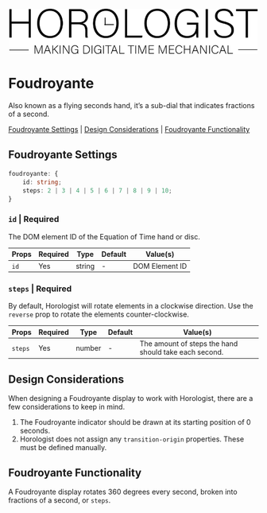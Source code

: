 <p align="center">
  <img src="/assets/logo-horologist.svg" alt="Horologist Logo - Making digital time mechanical" width="500" />
</p>

# Foudroyante

Also known as a flying seconds hand, it’s a sub-dial that indicates fractions of a second.

[Foudroyante Settings](#foudroyante-settings) | [Design Considerations](#design-considerations) |
[Foudroyante Functionality](#foudroyante-functionality)

## Foudroyante Settings

```ts
foudroyante: {
    id: string;
    steps: 2 | 3 | 4 | 5 | 6 | 7 | 8 | 9 | 10;
}
```

### `id` | Required

The DOM element ID of the Equation of Time hand or disc.

| Props | Required | Type   | Default | Value(s)       |
| ----- | -------- | ------ | ------- | -------------- |
| `id`  | Yes      | string | -       | DOM Element ID |

### `steps` | Required

By default, Horologist will rotate elements in a clockwise direction. Use the `reverse` prop to
rotate the elements counter-clockwise.

| Props   | Required | Type   | Default | Value(s)                                              |
| ------- | -------- | ------ | ------- | ----------------------------------------------------- |
| `steps` | Yes      | number | -       | The amount of steps the hand should take each second. |

## Design Considerations

When designing a Foudroyante display to work with Horologist, there are a few considerations to keep
in mind.

1. The Foudroyante indicator should be drawn at its starting position of 0 seconds.
2. Horologist does not assign any `transition-origin` properties. These must be defined manually.

## Foudroyante Functionality

A Foudroyante display rotates 360 degrees every second, broken into fractions of a second, or
`steps`.

